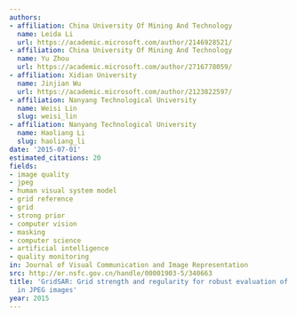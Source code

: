 ```yaml
---
authors:
- affiliation: China University Of Mining And Technology
  name: Leida Li
  url: https://academic.microsoft.com/author/2146928521/
- affiliation: China University Of Mining And Technology
  name: Yu Zhou
  url: https://academic.microsoft.com/author/2716778059/
- affiliation: Xidian University
  name: Jinjian Wu
  url: https://academic.microsoft.com/author/2123822597/
- affiliation: Nanyang Technological University
  name: Weisi Lin
  slug: weisi_lin
- affiliation: Nanyang Technological University
  name: Haoliang Li
  slug: haoliang_li
date: '2015-07-01'
estimated_citations: 20
fields:
- image quality
- jpeg
- human visual system model
- grid reference
- grid
- strong prior
- computer vision
- masking
- computer science
- artificial intelligence
- quality monitoring
in: Journal of Visual Communication and Image Representation
src: http://or.nsfc.gov.cn/handle/00001903-5/340663
title: 'GridSAR: Grid strength and regularity for robust evaluation of blocking artifacts
  in JPEG images'
year: 2015
---
```

